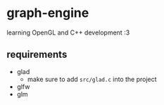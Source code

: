# graph-engine

learning OpenGL and C++ development :3

## requirements

- glad
    - make sure to add `src/glad.c` into the project
- glfw
- glm

